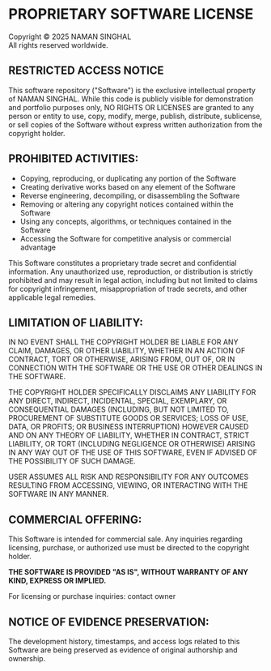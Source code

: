 # PROPRIETARY SOFTWARE LICENSE

Copyright © 2025 NAMAN SINGHAL  
All rights reserved worldwide.

## RESTRICTED ACCESS NOTICE

This software repository ("Software") is the exclusive intellectual property of NAMAN SINGHAL.
While this code is publicly visible for demonstration and portfolio purposes only, NO RIGHTS
OR LICENSES are granted to any person or entity to use, copy, modify, merge, publish, 
distribute, sublicense, or sell copies of the Software without express written authorization
from the copyright holder.

## PROHIBITED ACTIVITIES:
- Copying, reproducing, or duplicating any portion of the Software
- Creating derivative works based on any element of the Software
- Reverse engineering, decompiling, or disassembling the Software
- Removing or altering any copyright notices contained within the Software
- Using any concepts, algorithms, or techniques contained in the Software
- Accessing the Software for competitive analysis or commercial advantage

This Software constitutes a proprietary trade secret and confidential information.
Any unauthorized use, reproduction, or distribution is strictly prohibited and may
result in legal action, including but not limited to claims for copyright infringement,
misappropriation of trade secrets, and other applicable legal remedies.

## LIMITATION OF LIABILITY:

IN NO EVENT SHALL THE COPYRIGHT HOLDER BE LIABLE FOR ANY CLAIM, DAMAGES, OR OTHER
LIABILITY, WHETHER IN AN ACTION OF CONTRACT, TORT OR OTHERWISE, ARISING FROM, OUT OF,
OR IN CONNECTION WITH THE SOFTWARE OR THE USE OR OTHER DEALINGS IN THE SOFTWARE.

THE COPYRIGHT HOLDER SPECIFICALLY DISCLAIMS ANY LIABILITY FOR ANY DIRECT, INDIRECT, 
INCIDENTAL, SPECIAL, EXEMPLARY, OR CONSEQUENTIAL DAMAGES (INCLUDING, BUT NOT LIMITED 
TO, PROCUREMENT OF SUBSTITUTE GOODS OR SERVICES; LOSS OF USE, DATA, OR PROFITS; OR 
BUSINESS INTERRUPTION) HOWEVER CAUSED AND ON ANY THEORY OF LIABILITY, WHETHER IN 
CONTRACT, STRICT LIABILITY, OR TORT (INCLUDING NEGLIGENCE OR OTHERWISE) ARISING IN 
ANY WAY OUT OF THE USE OF THIS SOFTWARE, EVEN IF ADVISED OF THE POSSIBILITY OF SUCH DAMAGE.

USER ASSUMES ALL RISK AND RESPONSIBILITY FOR ANY OUTCOMES RESULTING FROM ACCESSING, 
VIEWING, OR INTERACTING WITH THE SOFTWARE IN ANY MANNER.

## COMMERCIAL OFFERING:

This Software is intended for commercial sale. Any inquiries regarding licensing,
purchase, or authorized use must be directed to the copyright holder.

**THE SOFTWARE IS PROVIDED "AS IS", WITHOUT WARRANTY OF ANY KIND, EXPRESS OR IMPLIED.**

For licensing or purchase inquiries: contact owner

## NOTICE OF EVIDENCE PRESERVATION:

The development history, timestamps, and access logs related to this Software are
being preserved as evidence of original authorship and ownership.
